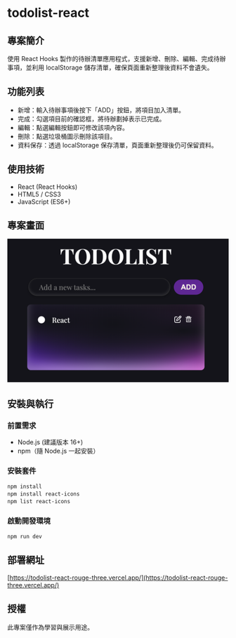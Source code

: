 # todolist-react

## 專案簡介

使用 React Hooks 製作的待辦清單應用程式，支援新增、刪除、編輯、完成待辦事項，並利用 localStorage 儲存清單，確保頁面重新整理後資料不會遺失。

## 功能列表

- 新增：輸入待辦事項後按下「ADD」按鈕，將項目加入清單。
- 完成：勾選項目前的確認框，將待辦劃掉表示已完成。
- 編輯：點選編輯按鈕即可修改該項內容。
- 刪除：點選垃圾桶圖示刪除該項目。
- 資料保存：透過 localStorage 保存清單，頁面重新整理後仍可保留資料。

## 使用技術

- React (React Hooks)
- HTML5 / CSS3
- JavaScript (ES6+)

## 專案畫面

![專案畫面](./public/todolist.png)

## 安裝與執行

### 前置需求

- Node.js (建議版本 16+)
- npm（隨 Node.js 一起安裝）

### 安裝套件

```bash
npm install
npm install react-icons
npm list react-icons
```

### 啟動開發環境

```bash
npm run dev
```

## 部署網址
[https://todolist-react-rouge-three.vercel.app/](https://todolist-react-rouge-three.vercel.app/)

## 授權

此專案僅作為學習與展示用途。
